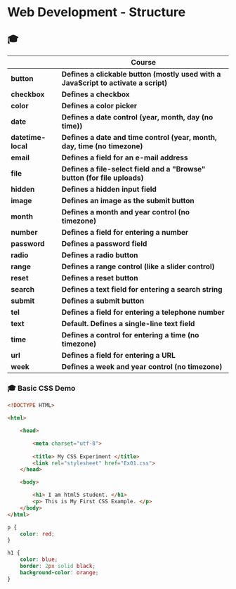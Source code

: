 # Web Development - Structure


## 🎓 

|  |	**Course** |
| ---- | ---- |
| **button**	| **Defines a clickable button (mostly used with a JavaScript to activate a script)** |
| **checkbox**	| **Defines a checkbox** |
| **color**	| **Defines a color picker** |
| **date**	| **Defines a date control (year, month, day (no time))** |
| **datetime-local**	| **Defines a date and time control (year, month, day, time (no timezone)** |
| **email**	| **Defines a field for an e-mail address** |
| **file**	| **Defines a file-select field and a "Browse" button (for file uploads)** |
| **hidden**	| **Defines a hidden input field** |
| **image**	| **Defines an image as the submit button** |
| **month**	| **Defines a month and year control (no timezone)** |
| **number**	| **Defines a field for entering a number** |
| **password**	| **Defines a password field** |
| **radio**	| **Defines a radio button** |
| **range**	| **Defines a range control (like a slider control)** |
| **reset**	| **Defines a reset button** |
| **search**	| **Defines a text field for entering a search string** |
| **submit**	| **Defines a submit button** |
| **tel**	| **Defines a field for entering a telephone number** |
| **text**	| **Default. Defines a single-line text field** |
| **time**	| **Defines a control for entering a time (no timezone)** |
| **url**	| **Defines a field for entering a URL** |
| **week**	| **Defines a week and year control (no timezone)** |


### 🎓 Basic CSS Demo

```HTML
<!DOCTYPE HTML>

<html>

    <head>

        <meta charset="utf-8">
        
        <title> My CSS Experiment </title>
        <link rel="stylesheet" href="Ex01.css">
    </head>

    <body>

        <h1> I am html5 student. </h1>
        <p> This is My First CSS Example. </p>
    </body>
</html>
```

```CSS
p {
    color: red;
}

h1 {
    color: blue;
    border: 2px solid black;
    background-color: orange;
}
```

